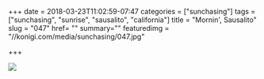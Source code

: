 +++
date = 2018-03-23T11:02:59-07:47
categories = ["sunchasing"]
tags = ["sunchasing", "sunrise", "sausalito", "california"]
title = "Mornin', Sausalito"
slug = "047"
href= ""
summary=""
featuredimg = "//konigi.com/media/sunchasing/047.jpg"

+++

<img src="//konigi.com/media/sunchasing/047.jpg" />